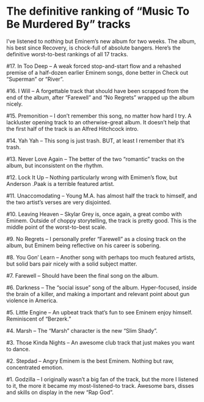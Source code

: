 # The definitive ranking of “Music To Be Murdered By” tracks

I’ve listened to nothing but Eminem’s new album for two weeks. The album, his best since Recovery, is chock-full of absolute bangers. Here’s the definitive worst-to-best rankings of all 17 tracks.

#17. In Too Deep – A weak forced stop-and-start flow and a rehashed premise of a half-dozen earlier Eminem songs, done better in Check out “Superman” or “River”.

#16. I Will – A forgettable track that should have been scrapped from the end of the album, after “Farewell” and “No Regrets” wrapped up the album nicely.

#15. Premonition – I don’t remember this song, no matter how hard I try. A lackluster opening track to an otherwise-great album. It doesn’t help that the first half of the track is an Alfred Hitchcock intro.

#14. Yah Yah – This song is just trash. BUT, at least I remember that it’s trash.

#13. Never Love Again – The better of the two “romantic” tracks on the album, but inconsistent on the rhythm.

#12. Lock It Up – Nothing particularly wrong with Emimen’s flow, but Anderson .Paak is a terrible featured artist.

#11. Unaccomodating – Young M.A. has almost half the track to himself, and the two artist’s verses are very disjointed.

#10. Leaving Heaven – Skylar Grey is, once again, a great combo with Eminem. Outside of choppy storytelling, the track is pretty good. This is the middle point of the worst-to-best scale.

#9. No Regrets – I personally prefer “Farewell” as a closing track on the album, but Eminem being reflective on his career is sobering.

#8. You Gon’ Learn – Another song with perhaps too much featured artists, but solid bars pair nicely with a solid subject matter.

#7. Farewell – Should have been the final song on the album.

#6. Darkness – The “social issue” song of the album. Hyper-focused, inside the brain of a killer, and making a important and relevant point about gun violence in America.

#5. Little Engine – An upbeat track that’s fun to see Eminem enjoy himself. Reminiscent of “Berzerk.”

#4. Marsh – The “Marsh” character is the new “Slim Shady”.

#3. Those Kinda Nights – An awesome club track that just makes you want to dance.

#2. Stepdad – Angry Eminem is the best Eminem. Nothing but raw, concentrated emotion.

#1. Godzilla – I originally wasn’t a big fan of the track, but the more I listened to it, the more it became my most-listened-to track. Awesome bars, disses and skills on display in the new “Rap God”.
